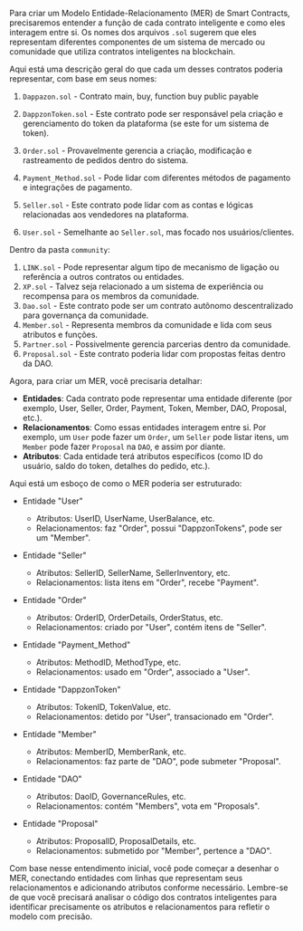 Para criar um Modelo Entidade-Relacionamento (MER) de Smart Contracts, precisaremos entender a função de cada contrato inteligente e como eles interagem entre si. Os nomes dos arquivos `.sol` sugerem que eles representam diferentes componentes de um sistema de mercado ou comunidade que utiliza contratos inteligentes na blockchain.

Aqui está uma descrição geral do que cada um desses contratos poderia representar, com base em seus nomes:

1. `Dappazon.sol` - Contrato main, buy, 
  function buy public payable
  

2. `DappzonToken.sol` - Este contrato pode ser responsável pela criação e gerenciamento do token da plataforma (se este for um sistema de token).
3. `Order.sol` - Provavelmente gerencia a criação, modificação e rastreamento de pedidos dentro do sistema.
4. `Payment_Method.sol` - Pode lidar com diferentes métodos de pagamento e integrações de pagamento.
5. `Seller.sol` - Este contrato pode lidar com as contas e lógicas relacionadas aos vendedores na plataforma.
6. `User.sol` - Semelhante ao `Seller.sol`, mas focado nos usuários/clientes.

Dentro da pasta `community`:

1. `LINK.sol` - Pode representar algum tipo de mecanismo de ligação ou referência a outros contratos ou entidades.
2. `XP.sol` - Talvez seja relacionado a um sistema de experiência ou recompensa para os membros da comunidade.
3. `Dao.sol` - Este contrato pode ser um contrato autônomo descentralizado para governança da comunidade.
4. `Member.sol` - Representa membros da comunidade e lida com seus atributos e funções.
5. `Partner.sol` - Possivelmente gerencia parcerias dentro da comunidade.
6. `Proposal.sol` - Este contrato poderia lidar com propostas feitas dentro da DAO.

Agora, para criar um MER, você precisaria detalhar:

- **Entidades**: Cada contrato pode representar uma entidade diferente (por exemplo, User, Seller, Order, Payment, Token, Member, DAO, Proposal, etc.).
- **Relacionamentos**: Como essas entidades interagem entre si. Por exemplo, um `User` pode fazer um `Order`, um `Seller` pode listar itens, um `Member` pode fazer `Proposal` na `DAO`, e assim por diante.
- **Atributos**: Cada entidade terá atributos específicos (como ID do usuário, saldo do token, detalhes do pedido, etc.).

Aqui está um esboço de como o MER poderia ser estruturado:

- Entidade "User"
  - Atributos: UserID, UserName, UserBalance, etc.
  - Relacionamentos: faz "Order", possui "DappzonTokens", pode ser um "Member".

- Entidade "Seller"
  - Atributos: SellerID, SellerName, SellerInventory, etc.
  - Relacionamentos: lista itens em "Order", recebe "Payment".

- Entidade "Order"
  - Atributos: OrderID, OrderDetails, OrderStatus, etc.
  - Relacionamentos: criado por "User", contém itens de "Seller".

- Entidade "Payment_Method"
  - Atributos: MethodID, MethodType, etc.
  - Relacionamentos: usado em "Order", associado a "User".

- Entidade "DappzonToken"
  - Atributos: TokenID, TokenValue, etc.
  - Relacionamentos: detido por "User", transacionado em "Order".

- Entidade "Member"
  - Atributos: MemberID, MemberRank, etc.
  - Relacionamentos: faz parte de "DAO", pode submeter "Proposal".

- Entidade "DAO"
  - Atributos: DaoID, GovernanceRules, etc.
  - Relacionamentos: contém "Members", vota em "Proposals".

- Entidade "Proposal"
  - Atributos: ProposalID, ProposalDetails, etc.
  - Relacionamentos: submetido por "Member", pertence a "DAO".

Com base nesse entendimento inicial, você pode começar a desenhar o MER, conectando entidades com linhas que representam seus relacionamentos e adicionando atributos conforme necessário. Lembre-se de que você precisará analisar o código dos contratos inteligentes para identificar precisamente os atributos e relacionamentos para refletir o modelo com precisão.